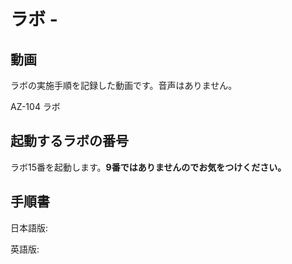 # ラボ  - 



## 動画

ラボの実施手順を記録した動画です。音声はありません。

AZ-104 ラボ


## 起動するラボの番号

ラボ15番を起動します。**9番ではありませんのでお気をつけください。**

## 手順書

日本語版:


英語版:

